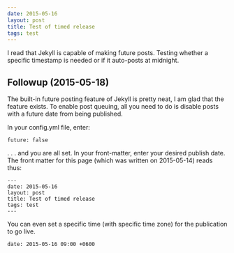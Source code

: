 ```yaml
---
date: 2015-05-16
layout: post
title: Test of timed release
tags: test
---
```


I read that Jekyll is capable of making future posts. Testing whether a 
specific timestamp is needed or if it auto-posts at midnight. 

## Followup (2015-05-18)

The built-in future posting feature of Jekyll is pretty neat, I am glad that
the feature exists. To enable post queuing, all you need to do is disable 
posts with a future date from being published. 

In your config.yml file, enter: 

    future: false

. . . and you are all set. In your front-matter, enter your desired publish 
date. The front matter for this page (which was written on 2015-05-14) reads 
thus: 

    ---
    date: 2015-05-16
    layout: post
    title: Test of timed release
    tags: test
    ---

You can even set a specific time (with specific time zone) for the publication
to go live. 

    date: 2015-05-16 09:00 +0600

